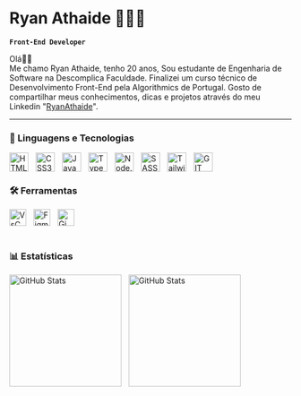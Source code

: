 # Ryan Athaide 👨🏽‍💻

**`Front-End Developer`**

Olá👋🏽<br> 
Me chamo Ryan Athaide, tenho 20 anos, Sou estudante de Engenharia de Software na Descomplica Faculdade. Finalizei um curso técnico de Desenvolvimento Front-End pela Algorithmics de Portugal. Gosto de compartilhar meus conhecimentos, dicas e projetos através do meu Linkedin "[RyanAthaide](www.linkedin.com/in/ryan-athaide)".

---

### 🤖 Linguagens e Tecnologias

<img
    align="left"
    alt="HTML5"
    title="HTML5"
    width="34px"
    style="padding-right: 10px;"
src="https://cdn.jsdelivr.net/gh/devicons/devicon@latest/icons/html5/html5-original.svg" 
/>
<img
    align="left"
    alt="CSS3"
    title="CSS3"
    width="34px"
    style="padding-right: 10px;"
src="https://cdn.jsdelivr.net/gh/devicons/devicon@latest/icons/css3/css3-original.svg" 
/>
<img
    align="left"
    alt="JavaScript"
    title="JavaScript"
    width="34px"
    style="padding-right: 10px;"
src="https://cdn.jsdelivr.net/gh/devicons/devicon@latest/icons/javascript/javascript-original.svg" 
/>
<img
    align="left"
    alt="TypeScript"
    title="TypeScript"
    width="34px"
    style="padding-right: 10px;"
src="https://cdn.jsdelivr.net/gh/devicons/devicon@latest/icons/typescript/typescript-original.svg" 
/>
<img
    align="left"
    alt="Node.js"
    title="Node.js"
    width="34px"
    style="padding-right: 10px;"
src="https://cdn.jsdelivr.net/gh/devicons/devicon@latest/icons/nodejs/nodejs-original.svg" 
/>
<img
    align="left"
    alt="SASS"
    title="SASS"
    width="34px"
    style="padding-right: 10px;"
src="https://cdn.jsdelivr.net/gh/devicons/devicon@latest/icons/sass/sass-original.svg"  
/>
<img
    align="left"
    alt="Tailwind"
    title="Tailwind"
    width="34px"
    style="padding-right: 10px;"
src="https://cdn.jsdelivr.net/gh/devicons/devicon@latest/icons/tailwindcss/tailwindcss-original.svg" 
/>
<img
    align="left"
    alt="GIT"
    title="GIT"
    width="34px"
    style="padding-right: 10px;"
src="https://cdn.jsdelivr.net/gh/devicons/devicon@latest/icons/git/git-original.svg"  
/>

<br>
<br>

### 🛠️ Ferramentas

<img
    align="left"
    alt="VsCODE"
    title="VsCODE"
    width="30px"
    style="padding-right: 10px;"
src="https://cdn.jsdelivr.net/gh/devicons/devicon@latest/icons/vscode/vscode-original.svg" 
/>
<img
    align="left"
    alt="Figma"
    title="Figma"
    width="30px"
    style="padding-right: 10px;"
src="https://cdn.jsdelivr.net/gh/devicons/devicon@latest/icons/figma/figma-original.svg" 
/>
<img
    align="left"
    alt="Gimp"
    title="Gimp"
    width="30px"
    style="padding-right: 10px;"
src="https://cdn.jsdelivr.net/gh/devicons/devicon@latest/icons/gimp/gimp-original.svg" 
/>

<br>
<br>
<br>

### 📊 Estatísticas

<img
    align="left"
    alt="GitHub Stats"
    height="200"
    style="padding-right: 10px;"
    src="https://github-readme-stats.vercel.app/api?username=RyanAthaide&show_icons=true&theme=cobalt&include_all_commits=true&locale=pt-br"  
/>
<img
    align="left"
    alt="GitHub Stats"
    height="200"
    src="https://github-readme-stats.vercel.app/api/top-langs/?username=RyanAthaide&theme=cobalt&custom_title=Tecnologias&langs_count=7"  
/>
